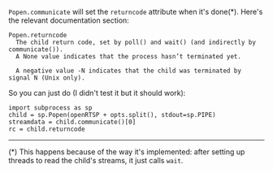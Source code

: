 `Popen.communicate` will set the `returncode` attribute when it's done(*). Here's the relevant documentation section:

    Popen.returncode 
      The child return code, set by poll() and wait() (and indirectly by communicate()). 
      A None value indicates that the process hasn’t terminated yet.
    
      A negative value -N indicates that the child was terminated by signal N (Unix only).

So you can just do (I didn't test it but it should work):

    import subprocess as sp
    child = sp.Popen(openRTSP + opts.split(), stdout=sp.PIPE)
    streamdata = child.communicate()[0]
    rc = child.returncode

----

(*) This happens because of the way it's implemented: after setting up threads to read the child's streams, it just calls `wait`. 


